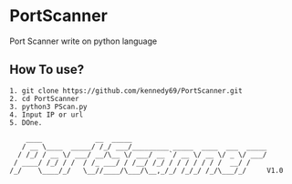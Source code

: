 # PortScanner
Port Scanner write on python language

## How To use?
    1. git clone https://github.com/kennedy69/PortScanner.git
    2. cd PortScanner
    3. python3 PScan.py
    4. Input IP or url
    5. DOne.

        ____             __  _____                                 
       / __ \____  _____/ /_/ ___/_________ _____  ____  ___  _____
      / /_/ / __ \/ ___/ __/\__ \/ ___/ __ `/ __ \/ __ \/ _ \/ ___/
     / ____/ /_/ / /  / /_ ___/ / /__/ /_/ / / / / / / /  __/ /    
    /_/    \____/_/   \__//____/\___/\__,_/_/ /_/_/ /_/\___/_/     V1.0
                                                               

